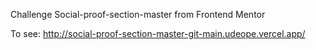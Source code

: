 Challenge Social-proof-section-master from Frontend Mentor

To see: http://social-proof-section-master-git-main.udeope.vercel.app/
